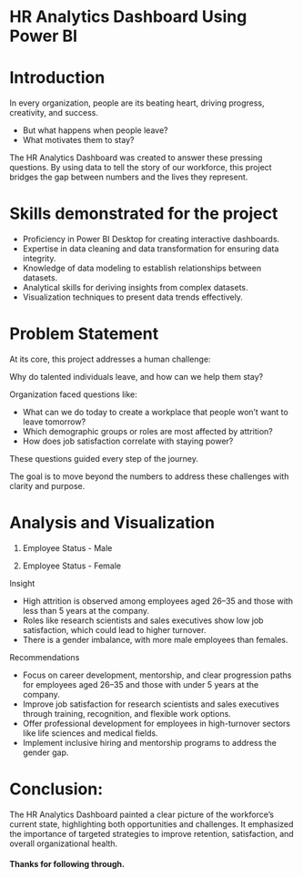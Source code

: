 # HR Analytics Dashboard Using Power BI


 # Introduction

In every organization, people are its beating heart, driving progress, creativity, and success. 

- But what happens when people leave?                                                                                           
- What motivates them to stay? 

The HR Analytics Dashboard was created to answer these pressing questions. By using data to tell the story of our workforce, this project bridges the gap between numbers and the lives they represent.

 # Skills demonstrated for the project

- Proficiency in Power BI Desktop for creating interactive dashboards.
- Expertise in data cleaning and data transformation for ensuring data integrity.
- Knowledge of data modeling to establish relationships between datasets.
- Analytical skills for deriving insights from complex datasets.
- Visualization techniques to present data trends effectively.

# Problem Statement

At its core, this project addresses a human challenge: 

Why do talented individuals leave, and how can we help them stay?

Organization faced questions like:

- What can we do today to create a workplace that people won’t want to leave tomorrow?
- Which demographic groups or roles are most affected by attrition?
- How does job satisfaction correlate with staying power?

These questions guided every step of the journey.

The goal is to move beyond the numbers to address these challenges with clarity and purpose.



# Analysis and Visualization

1. Employee Status - Male


2. Employee Status - Female



Insight

- High attrition is observed among employees aged 26–35 and those with less than 5 years at the company.
- Roles like research scientists and sales executives show low job satisfaction, which could lead to higher turnover.
- There is a gender imbalance, with more male employees than females.

Recommendations

- Focus on career development, mentorship, and clear progression paths for employees aged 26–35 and those with under 5 years at the company.
- Improve job satisfaction for research scientists and sales executives through training, recognition, and flexible work options.
- Offer professional development for employees in high-turnover sectors like life sciences and medical fields.
- Implement inclusive hiring and mentorship programs to address the gender gap.

# Conclusion:

The HR Analytics Dashboard painted a clear picture of the workforce’s current state, highlighting both opportunities and challenges. It emphasized the importance of targeted strategies to improve retention, satisfaction, and overall organizational health.


#### Thanks for following through.
